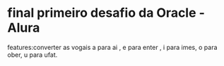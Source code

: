 # final primeiro desafio da Oracle - Alura
features:converter as vogais a para ai , e para enter , i para imes, o para ober, u para ufat. 
